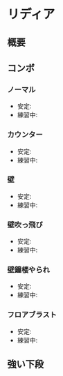 # リディア

## 概要

## コンボ

### ノーマル
- 安定: 
- 練習中:

### カウンター
- 安定: 
- 練習中:
### 壁
- 安定: 
- 練習中:
### 壁吹っ飛び
- 安定: 
- 練習中:
### 壁鐘楼やられ
- 安定: 
- 練習中:
### フロアブラスト
- 安定: 
- 練習中:

## 強い下段




